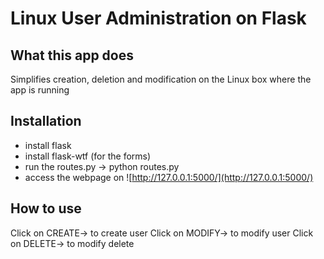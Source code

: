 # Linux User Administration on Flask #

## What this app does ##
Simplifies creation, deletion and modification on the Linux box where the app is running

## Installation ##

* install flask
* install flask-wtf (for the forms)
* run the routes.py -> python routes.py
* access the webpage on ![http://127.0.0.1:5000/](http://127.0.0.1:5000/)

## How to use ##

Click on CREATE-> to create user
Click on MODIFY-> to modify user
Click on DELETE-> to modify delete